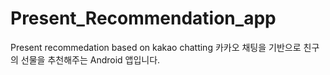 # Present_Recommendation_app
Present recommedation based on kakao chatting
카카오 채팅을 기반으로 친구의 선물을 추천해주는 Android 앱입니다.
